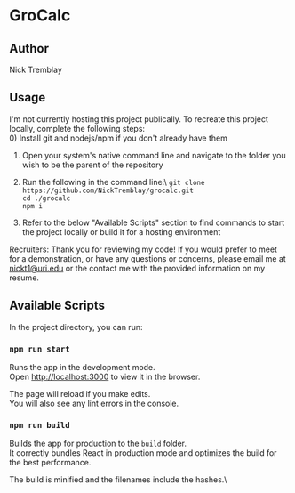 # GroCalc 

## Author 

Nick Tremblay

## Usage 

I'm not currently hosting this project publically. To recreate this project locally, complete the following steps:\
0) Install git and nodejs/npm if you don't already have them
1) Open your system's native command line and navigate to the folder you wish to be the parent of the repository 
2) Run the following in the command line:\ 
`git clone https://github.com/NickTremblay/grocalc.git`\
`cd ./grocalc`\
`npm i`

3) Refer to the below "Available Scripts" section to find commands to start the project locally or build it for a hosting environment 

Recruiters: Thank you for reviewing my code! If you would prefer to meet for a demonstration, or have any questions or concerns, please email me at nickt1@uri.edu or the contact me with the provided information on my resume.  

## Available Scripts

In the project directory, you can run:

### `npm run start`

Runs the app in the development mode.\
Open [http://localhost:3000](http://localhost:3000) to view it in the browser.

The page will reload if you make edits.\
You will also see any lint errors in the console.

### `npm run build`

Builds the app for production to the `build` folder.\
It correctly bundles React in production mode and optimizes the build for the best performance.

The build is minified and the filenames include the hashes.\
